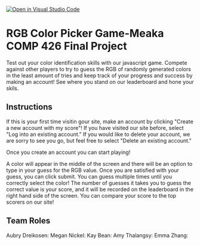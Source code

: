 [![Open in Visual Studio Code](https://classroom.github.com/assets/open-in-vscode-f059dc9a6f8d3a56e377f745f24479a46679e63a5d9fe6f495e02850cd0d8118.svg)](https://classroom.github.com/online_ide?assignment_repo_id=6341280&assignment_repo_type=AssignmentRepo)
# RGB Color Picker Game-Meaka COMP 426 Final Project

Test out your color identification skills with our javascript game. Compete against other players to try to guess the RGB of randomly generated colors in the least amount of tries and keep track of your progress and success by making an account! See where you stand on our leaderboard and hone your skils. 

## Instructions
If this is your first time visitin gour site, make an account by clicking "Create a new account with my score"! If you have visited our site before, select "Log into an existing account." If you would like to delete your account, we are sorry to see you go, but feel free to select "Delete an existing account."

Once you create an account you can start playing!

A color will appear in the middle of the screen and there will be an option to type in your guess for the RGB value. Once you are satisfied with your guess, you can click submit. You can guess multiple times until you correctly select the color! The number of guesses it takes you to guess the correct value is your score, and it will be recorded on the leaderboard in the right hand side of the screen. You can compare your score to the top scorers on our site!

## Team Roles

Aubry Dreikosen:
Megan Nickel:
Kay Bean:
Amy Thalangsy:
Emma Zhang:



